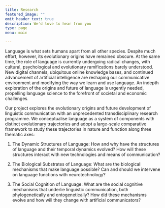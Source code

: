 ```yaml
---
title: Research
featured_image: ""
omit_header_text: true
description: We'd love to hear from you
type: page
menu: main

---
```



Language is what sets humans apart from all other species. Despite much effort, however, its evolutionary origins have remained obscure. At the same time, the role of language is currently undergoing radical changes, with cultural, psychological and evolutionary ramifications barely understood. New digital channels, ubiquitous online knowledge bases, and continued advancement of artificial intelligence are reshaping our communicative environment and modifying the way we learn and use language. An indepth exploration of the origins and future of language is urgently needed, propelling language science to the forefront of societal and economic challenges.

Our project explores the evolutionary origins and future development of linguistic communication with an unprecedented transdisciplinary research programme. We conceptualise language as a system of components
with distinct evolutionary trajectories and adopt a large-scale comparative framework to study these trajectories in nature and function along three thematic axes:
1. The Dynamic Structures of Language: How and why have the structures of language and their temporal dynamics evolved? How will these structures interact with new technologies and means of communication?

2. The Biological Substrates of Language: What are the biological mechanisms that make language possible? Can and should we intervene on language functions with neurotechnology?

3. The Social Cognition of Language: What are the social cognitive mechanisms that underlie linguistic communication, both phylogenetically and ontogenetically? How did these mechanisms evolve and how will they change with artificial communicators?